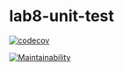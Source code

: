 # lab8-unit-test

[![codecov](https://codecov.io/gh/karn18/lab8-unit-test/branch/main/graph/badge.svg?token=TRf88vEzlU)](https://codecov.io/gh/karn18/lab8-unit-test)

[![Maintainability](https://api.codeclimate.com/v1/badges/177225e50f90eb135304/maintainability)](https://codeclimate.com/github/karn18/lab8-unit-test/maintainability)
